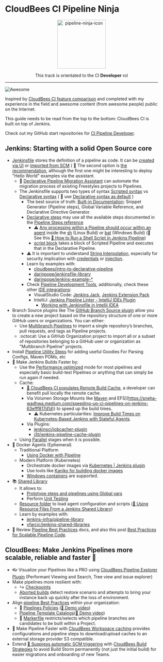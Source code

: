 # CloudBees CI Pipeline Ninja

<p align="center">
  <img alt="pipeline-ninja-icon" src="https://www.jenkins.io/images/logos/ninja/ninja.png" height="160" />
  <p align="center">This track is orientated to the CI <strong>Developer</strong> rol</p>
</p>

---

![Awesome](https://cdn.rawgit.com/sindresorhus/awesome/d7305f38d29fed78fa85652e3a63e154dd8e8829/media/badge.svg)

Inspired by [CloudBees CI feature comparison](https://docs.cloudbees.com/docs/cloudbees-ci/latest/feature-definition) and completed with my experience in the field and awesome content (from awesome people) public on the Internet.

This guide needs to be read from the top to the bottom: CloudBees CI is built on top of Jenkins.

Check out my GitHub start repositories for [CI Pipeline Developer](https://github.com/stars/carlosrodlop/lists/jenkins-cbci-developer).

## Jenkins: Starting with a solid Open Source core

- [Jenkinsfile](https://www.jenkins.io/doc/book/pipeline/jenkinsfile/) stores the definition of a pipeline as code. It can be [created via UI](https://www.jenkins.io/doc/book/pipeline/getting-started/#through-the-classic-ui) or [imported from SCM](https://www.jenkins.io/doc/book/pipeline/getting-started/#defining-a-pipeline-in-scm) ( 🍬 The second option is [the recommendation](https://docs.cloudbees.com/docs/admin-resources/latest/pipelines/pipeline-best-practices#_store_pipeline_definitions_in_a_source_code_management_scm_tool), although the first one might be interesting to deploy "Hello World" examples via the assistant.
  - 🍬 [Declarative Pipeline Migration Assistant](https://plugins.jenkins.io/declarative-pipeline-migration-assistant/) can automate the migration process of existing Freestyles projects to Pipelines.
  - The Jenkinsfile supports two types of syntax [Scripted syntax](https://www.jenkins.io/doc/book/pipeline/syntax/#scripted-pipeline) vs [Declarative syntax](https://www.jenkins.io/doc/book/pipeline/syntax/#declarative-pipeline) ( 🍬 use [Declarative syntax as default](https://docs.cloudbees.com/docs/admin-resources/latest/pipelines/pipeline-best-practices#_when_writing_a_pipeline_definition_use_declarative_syntax) )
    - The best source of truth: [Built-in Documentation](https://www.jenkins.io/doc/book/pipeline/getting-started/#built-in-documentation): Snippet Generator (Pipeline steps), Global Variable Reference, and Declarative Directive Generator.
    - [Declarative steps](https://www.jenkins.io/doc/book/pipeline/syntax/#declarative-steps) may use all the available steps documented in the [Pipeline Steps reference](https://www.jenkins.io/doc/pipeline/steps/)
      - ⚠️ [Any processing within a Pipeline should occur within an agent](https://docs.cloudbees.com/docs/admin-resources/latest/pipelines/pipeline-best-practices#_do_all_the_work_within_an_agent) inside the [sh](https://www.jenkins.io/doc/pipeline/steps/workflow-durable-task-step/#sh-shell-script) (Linux Build) or [bat](https://www.jenkins.io/doc/pipeline/steps/workflow-durable-task-step/#bat-windows-batch-script) (Windows Build) (🍬 See this [🎥 How to Run a Shell Script in Jenkins Pipeline](https://www.youtube.com/watch?v=mbeQWBNaNKQ))
      - [script block](https://www.jenkins.io/doc/book/pipeline/syntax/#script) takes a block of Scripted Pipeline and executes that in the Declarative Pipeline.
    - ⚠️ It is important to understand [String Interpolation](https://www.jenkins.io/doc/book/pipeline/jenkinsfile/#string-interpolation), especially for security implication with [credentials](https://www.jenkins.io/doc/book/pipeline/jenkinsfile/#interpolation-of-sensitive-environment-variables) or [injection](https://www.jenkins.io/doc/book/pipeline/jenkinsfile/#injection-via-interpolation).
    - Learn by examples with:
      - [cloudbees/intro-to-declarative-pipeline](https://github.com/cloudbees/intro-to-declarative-pipeline)
      - [darinpope/jenkinsfile-library](https://github.com/darinpope/jenkinsfile-library)
      - [darinpope/jenkins-example-\*](https://github.com/darinpope?language=&page=2&q=jenkins-example&sort=&tab=repositories)
    - Check [Pipeline Development Tools](https://www.jenkins.io/doc/book/pipeline/development/), additionally, check these other [IDE integrations](https://www.jenkins.io/doc/book/pipeline/development/#ide-integrations):
      - VisualStudio Code: [Jenkins Jack](https://marketplace.visualstudio.com/items?itemName=tabeyti.jenkins-jack), [Jenkins Extension Pack](https://marketplace.visualstudio.com/items?itemName=DontShaveTheYak.jenkins-extension-pack)
      - IntelliJ: [Jenkins Pipeline Linter - IntelliJ IDEs Plugin](https://plugins.jetbrains.com/plugin/15699-jenkins-pipeline-linter)
        - [Working with Jenkinsfile in Intellij IDEA](http://vgaidarji.me/blog/2018/07/30/working-with-jenkinsfile-in-intellij-idea/)
- Branch Source plugins like The [GitHub Branch Source plugin](https://plugins.jenkins.io/github-branch-source/) allow you to create a new project based on the repository structure of one or more GitHub users or organizations. You can either:
  - Use [Multibranch Pipelines](https://www.jenkins.io/doc/book/pipeline/multibranch/) to import a single repository’s branches, pull requests, and tags as Pipeline projects.
  - :octocat: Use a GitHub Organization project to import all or a subset of repositories belonging to a GitHub user or organization as "Multibranch Pipeline" projects.
- Install [Pipeline Utility Steps](https://github.com/jenkinsci/pipeline-utility-steps-plugin/blob/master/docs/STEPS.md) for adding useful Goodies For Parsing Configs, Maven POMs, etc
- 🏃 Make Jenkins Builds Faster by:
  - Use the [Performance optimized](https://www.jenkins.io/doc/book/pipeline/scaling-pipeline/#suggested-best-practices-and-tips-for-durability-settings) mode for most pipelines and especially basic build-test Pipelines or anything that can simply be run again if needed.
  - Cache:
    - [🎥 CloudBees CI populates Remote Build Cache](https://www.cloudbees.com/videos/speeding-up-jenkins-and-maven-build-cache), a developer can benefit pull locally the remote cache.
    - Via Volumen Storage Mounts like [Maven](https://sneha-wadhwa.medium.com/speeding-up-ci-pipelines-on-jenkins-63efff817d1d) and EFS](https://sneha-wadhwa.medium.com/speeding-up-ci-pipelines-on-jenkins-63efff817d1d)) to speed up the build times.
      - ⚠️ Kubernetes particularities: [Improve Build Times on Kubernetes-Based Jenkins with Stateful Agents](https://blog.hiya.com/kubernetes-base-jenkins-stateful-agents/).
    - Via Plugins:
      - [jenkinsci/jobcacher-plugin](https://github.com/jenkinsci/jobcacher-plugin)
      - [j3t/jenkins-pipeline-cache-plugin](https://github.com/j3t/jenkins-pipeline-cache-plugin)
  - Using [Parallel](https://www.jenkins.io/doc/book/pipeline/syntax/#parallel) stages when it is possible.
- 🐳 Docker Agents (Ephemeral)
  - Traditional Platform
    - [Using Docker with Pipeline](https://www.jenkins.io/doc/book/pipeline/docker/)
  - Modern Platform (Kubernetes)
    - Orchestrate docker images via [Kubernetes | Jenkins plugin](https://plugins.jenkins.io/kubernetes/)
    - Use tools like [Kaniko for building docker images](https://docs.cloudbees.com/docs/cloudbees-ci/latest/cloud-admin-guide/using-kaniko)
    - [Windows containers](https://docs.cloudbees.com/docs/cloudbees-ci/latest/cloud-admin-guide/agents#_setting_up_a_kubernetes_cluster_with_linux_and_windows_node_pools) are supported.
- 📚 [Shared Library](https://www.jenkins.io/doc/book/pipeline/shared-libraries/)
  - It allows to:
    - [Prototype steps and pipelines using Global vars](https://github.com/aimtheory/jenkins-pipeline-best-practices)
    - Perform [Unit Testing](https://github.com/jenkinsci/JenkinsPipelineUnit)
  - [Resource folder](https://www.jenkins.io/doc/book/pipeline/shared-libraries/#loading-resources) to load agent configuration and scripts ([🎥 Using Resource Files From a Jenkins Shared Library](https://www.youtube.com/watch?v=eV7roTXrEqg))
  - Learn by examples with:
    - [jenkins-infra/pipeline-library](https://github.com/jenkins-infra/pipeline-library)
    - [vfarcic/jenkins-shared-libraries](https://github.com/vfarcic/jenkins-shared-libraries)
- 🍬 Review [Pipeline Best Practices](https://docs.cloudbees.com/docs/admin-resources/latest/pipelines/pipeline-best-practices) docs, and also this post [Best Practices for Scalable Pipeline Code](https://www.jenkins.io/blog/2017/02/01/pipeline-scalability-best-practice/).

## CloudBees: Make Jenkins Pipelines more scalable, reliable and faster 🚀

- 👓 Visualize your Pipelines like a PRO using [CloudBees Pipeline Explorer Plugin](https://docs.cloudbees.com/docs/cloudbees-ci/latest/pipelines/cloudbees-pipeline-explorer-plugin) (Performant Viewing and Search, Tree view and issue explorer)
- Make pipelines more resilient with:
  - ↪️ [Checkpoints](https://docs.cloudbees.com/docs/admin-resources/latest/pipelines/inserting-checkpoints)
  - [Aborted builds](https://docs.cloudbees.com/docs/admin-resources/latest/pipelines/controlling-builds#aborted-builds) detect restore scenario and attempts to bring your instance back up quickly after the loss of environment.
- Align [pipeline Best Practices](https://docs.cloudbees.com/docs/admin-resources/latest/pipelines/pipeline-best-practices) within your organization:
  - 🚓 [Pipelines Policies](https://docs.cloudbees.com/docs/admin-resources/latest/pipelines/pipeline-policies) ([🎥 Demo video](https://www.youtube.com/watch?v=Js4d35kv19I))
  - [Pipeline Template Catalogs](https://docs.cloudbees.com/docs/admin-resources/latest/pipeline-templates-user-guide/setting-up-a-pipeline-template-catalog)([🎥 Demo video](https://www.youtube.com/watch?v=pPwI_kTSCmA))
  - 📌 [Markerfile](https://docs.cloudbees.com/docs/admin-resources/latest/pipelines/pipeline-as-code#custom-pac-scripts) restricts/selects which pipeline branches are candidates to be built within a Project.
- 🏃 Make Pipeline Faster with [CloudBees Workspace caching](https://docs.cloudbees.com/docs/cloudbees-ci/latest/pipelines/cloudbees-cache-step) provides configurations and pipeline steps to download/upload caches to an external storage provider S3 compatible.
- Extend [🎥 Suppress automatic SCM triggering](https://www.youtube.com/watch?v=2XK8ikOCpOw) with [CloudBees Build Strategies]() to avoid Build Storm permanently (not just the initial build) for easier migrations and onboarding of new Teams.
